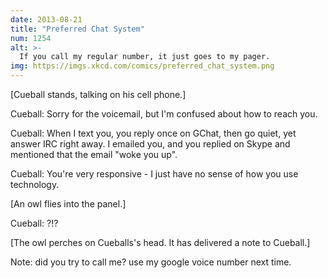 ```yaml
---
date: 2013-08-21
title: "Preferred Chat System"
num: 1254
alt: >-
  If you call my regular number, it just goes to my pager.
img: https://imgs.xkcd.com/comics/preferred_chat_system.png
---
```

[Cueball stands, talking on his cell phone.]

Cueball: Sorry for the voicemail, but I'm confused about how to reach you.

Cueball: When I text you, you reply once on GChat, then go quiet, yet answer IRC right away. I emailed you, and you replied on Skype and mentioned that the email "woke you up".

Cueball: You're very responsive - I just have no sense of how you use technology.

[An owl flies into the panel.]

Cueball: ?!?

[The owl perches on Cueballs's head. It has delivered a note to Cueball.]

Note: did you try to call me? use my google voice number next time.
